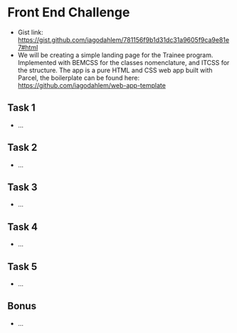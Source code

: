 # Front End Challenge
- Gist link:\
https://gist.github.com/iagodahlem/781156f9b1d31dc31a9605f9ca9e81e7#html
- We will be creating a simple landing page for the Trainee program. Implemented with BEMCSS for the classes nomenclature, and ITCSS for the structure. The app is a pure HTML and CSS web app built with Parcel, the boilerplate can be found here: https://github.com/iagodahlem/web-app-template

## Task 1
- ...

## Task 2
- ...

## Task 3
- ...

## Task 4
- ...

## Task 5
- ...

## Bonus
- ...
